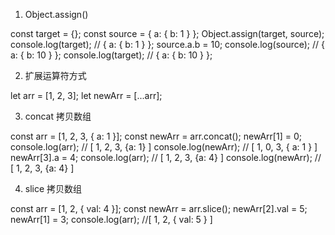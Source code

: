 1. Object.assign()

const target = {};
const source = { a: { b: 1 } };
Object.assign(target, source);
console.log(target); // { a: { b: 1 } };
source.a.b = 10; 
console.log(source); // { a: { b: 10 } }; 
console.log(target); // { a: { b: 10 } };

2. 扩展运算符方式

let arr = [1, 2, 3];
let newArr = [...arr]; 

3. concat 拷贝数组

const arr = [1, 2, 3, { a: 1 }];
const newArr = arr.concat();
newArr[1] = 0;
console.log(arr);  // [ 1, 2, 3, {a: 1} ]
console.log(newArr); // [ 1, 0, 3, { a: 1 } ]
newArr[3].a = 4;
console.log(arr); // [ 1, 2, 3, {a: 4} ]
console.log(newArr); // [ 1, 2, 3, {a: 4} ]

4. slice 拷贝数组

const arr = [1, 2, { val: 4 }];
const newArr = arr.slice();
newArr[2].val = 5;
newArr[1] = 3;
console.log(arr);  //[ 1, 2, { val: 5 } ]